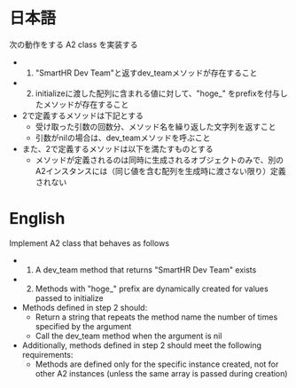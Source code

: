 # 日本語

次の動作をする A2 class を実装する

- 1. "SmartHR Dev Team"と返すdev_teamメソッドが存在すること
- 2. initializeに渡した配列に含まれる値に対して、"hoge_" をprefixを付与したメソッドが存在すること
- 2で定義するメソッドは下記とする
  - 受け取った引数の回数分、メソッド名を繰り返した文字列を返すこと
  - 引数がnilの場合は、dev_teamメソッドを呼ぶこと
- また、2で定義するメソッドは以下を満たすものとする
  - メソッドが定義されるのは同時に生成されるオブジェクトのみで、別のA2インスタンスには（同じ値を含む配列を生成時に渡さない限り）定義されない

# English

Implement A2 class that behaves as follows

- 1. A dev_team method that returns "SmartHR Dev Team" exists
- 2. Methods with "hoge_" prefix are dynamically created for values passed to initialize
- Methods defined in step 2 should:
  - Return a string that repeats the method name the number of times specified by the argument
  - Call the dev_team method when the argument is nil
- Additionally, methods defined in step 2 should meet the following requirements:
  - Methods are defined only for the specific instance created, not for other A2 instances (unless the same array is passed during creation)
